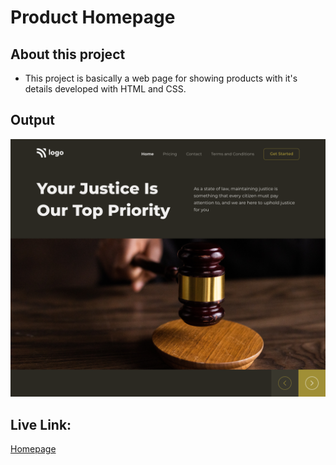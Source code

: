 # Product Homepage


## About this project
 - This project is basically a web page for showing products with it's details developed with HTML and CSS.

 ## Output 

![Output Image](./Output_Thumbnail.png)

## Live Link:
[Homepage](https://htmlcssproject-05.netlify.app/)